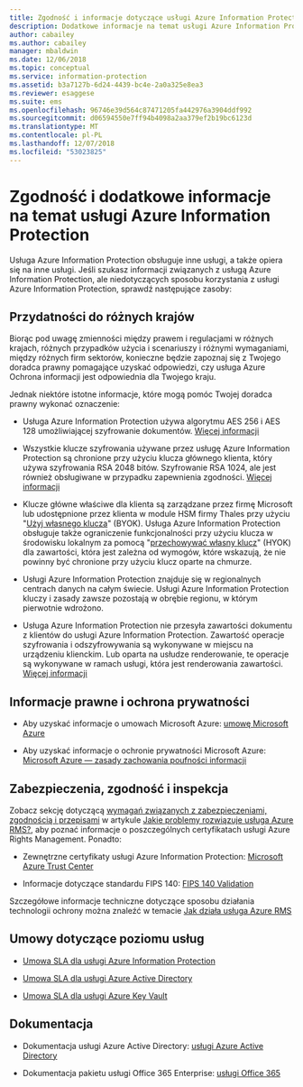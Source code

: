 ```yaml
---
title: Zgodność i informacje dotyczące usługi Azure Information Protection
description: Dodatkowe informacje na temat usługi Azure Information Protection, na przykład kwestii prawnych, zgodności i umów SLA.
author: cabailey
ms.author: cabailey
manager: mbaldwin
ms.date: 12/06/2018
ms.topic: conceptual
ms.service: information-protection
ms.assetid: b3a7127b-6d24-4439-bc4e-2a0a325e8ea3
ms.reviewer: esaggese
ms.suite: ems
ms.openlocfilehash: 96746e39d564c87471205fa442976a3904ddf992
ms.sourcegitcommit: d06594550e7ff94b4098a2aa379ef2b19bc6123d
ms.translationtype: MT
ms.contentlocale: pl-PL
ms.lasthandoff: 12/07/2018
ms.locfileid: "53023825"
---
```

# <a name="compliance-and-supporting-information-for-azureinformation-protection"></a>Zgodność i dodatkowe informacje na temat usługi Azure Information Protection

Usługa Azure Information Protection obsługuje inne usługi, a także opiera się na inne usługi. Jeśli szukasz informacji związanych z usługą Azure Information Protection, ale niedotyczących sposobu korzystania z usługi Azure Information Protection, sprawdź następujące zasoby:

## <a name="suitability-for-different-countries"></a>Przydatności do różnych krajów

Biorąc pod uwagę zmienności między prawem i regulacjami w różnych krajach, różnych przypadków użycia i scenariuszy i różnymi wymaganiami, między różnych firm sektorów, konieczne będzie zapoznaj się z Twojego doradca prawny pomagające uzyskać odpowiedzi, czy usługa Azure Ochrona informacji jest odpowiednia dla Twojego kraju.

Jednak niektóre istotne informacje, które mogą pomóc Twojej doradca prawny wykonać oznaczenie:

- Usługa Azure Information Protection używa algorytmu AES 256 i AES 128 umożliwiającej szyfrowanie dokumentów. [Więcej informacji](./how-does-it-work.md#cryptographic-controls-used-by-azure-rms-algorithms-and-key-lengths)

- Wszystkie klucze szyfrowania używane przez usługę Azure Information Protection są chronione przy użyciu klucza głównego klienta, który używa szyfrowania RSA 2048 bitów. Szyfrowanie RSA 1024, ale jest również obsługiwane w przypadku zapewnienia zgodności. [Więcej informacji](./how-does-it-work.md#cryptographic-controls-used-by-azure-rms-algorithms-and-key-lengths)

- Klucze główne właściwe dla klienta są zarządzane przez firmę Microsoft lub udostępnione przez klienta w module HSM firmy Thales przy użyciu "[Użyj własnego klucza](plan-implement-tenant-key.md)" (BYOK). Usługa Azure Information Protection obsługuje także ograniczenie funkcjonalności przy użyciu klucza w środowisku lokalnym za pomocą "[przechowywać własny klucz](configure-adrms-restrictions.md)" (HYOK) dla zawartości, która jest zależna od wymogów, które wskazują, że nie powinny być chronione przy użyciu klucz oparte na chmurze.

- Usługi Azure Information Protection znajduje się w regionalnych centrach danych na całym świecie. Usługi Azure Information Protection kluczy i zasady zawsze pozostają w obrębie regionu, w którym pierwotnie wdrożono.
 
- Usługa Azure Information Protection nie przesyła zawartości dokumentu z klientów do usługi Azure Information Protection. Zawartość operacje szyfrowania i odszyfrowywania są wykonywane w miejscu na urządzeniu klienckim. Lub oparta na usłudze renderowanie, te operacje są wykonywane w ramach usługi, która jest renderowania zawartości. [Więcej informacji](./how-does-it-work.md)

## <a name="legal-and-privacy"></a>Informacje prawne i ochrona prywatności

- Aby uzyskać informacje o umowach Microsoft Azure: [umowę Microsoft Azure](http://azure.microsoft.com/support/legal/subscription-agreement/)

- Aby uzyskać informacje o ochronie prywatności Microsoft Azure: [Microsoft Azure — zasady zachowania poufności informacji](http://azure.microsoft.com/support/legal/privacy-statement/)

## <a name="security-compliance-and-auditing"></a>Zabezpieczenia, zgodność i inspekcja

Zobacz sekcję dotyczącą [wymagań związanych z zabezpieczeniami, zgodnością i przepisami](./what-is-azure-rms.md#security-compliance-and-regulatory-requirements) w artykule [Jakie problemy rozwiązuje usługa Azure RMS?](./azure-rms-problems-it-solves.md), aby poznać informacje o poszczególnych certyfikatach usługi Azure Rights Management. Ponadto:

- Zewnętrzne certyfikaty usługi Azure Information Protection: [Microsoft Azure Trust Center](http://azure.microsoft.com/support/trust-center/)

- Informacje dotyczące standardu FIPS 140: [FIPS 140 Validation](https://technet.microsoft.com/library/security/cc750357.aspx)

Szczegółowe informacje techniczne dotyczące sposobu działania technologii ochrony można znaleźć w temacie [Jak działa usługa Azure RMS](./how-does-it-work.md) 

## <a name="service-level-agreements"></a>Umowy dotyczące poziomu usług

- [Umowa SLA dla usługi Azure Information Protection](https://azure.microsoft.com/support/legal/sla/information-protection/v1_0/)

- [Umowa SLA dla usługi Azure Active Directory](https://azure.microsoft.com/support/legal/sla/active-directory/v1_0/)

- [Umowa SLA dla usługi Azure Key Vault](https://azure.microsoft.com/support/legal/sla/key-vault/v1_0/)

## <a name="documentation"></a>Dokumentacja

- Dokumentacja usługi Azure Active Directory: [usługi Azure Active Directory](/azure/active-directory/fundamentals/active-directory-whatis)

- Dokumentacja pakietu usługi Office 365 Enterprise: [usługi Office 365](https://docs.microsoft.com/en-us/Office365/Enterprise/)

